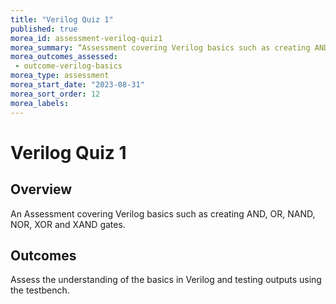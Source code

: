 ```yaml
---
title: "Verilog Quiz 1"
published: true
morea_id: assessment-verilog-quiz1
morea_summary: “Assessment covering Verilog basics such as creating AND, OR, NAND, NOR, XOR and XAND gates”
morea_outcomes_assessed:
 - outcome-verilog-basics
morea_type: assessment
morea_start_date: "2023-08-31"
morea_sort_order: 12
morea_labels:
---
```


# Verilog Quiz 1

## Overview

An Assessment covering Verilog basics such as creating AND, OR, NAND, NOR, XOR and XAND gates. 

## Outcomes

Assess the understanding of the basics in Verilog and testing outputs using the testbench.
